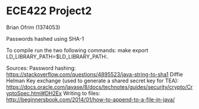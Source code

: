 # ECE422 Project2
Brian Ofrim (1374053)

Passwords hashed using SHA-1

To compile run the two following commands:
make
export LD_LIBRARY_PATH=$LD_LIBRARY_PATH:.

Sources:
Password hashing:
	https://stackoverflow.com/questions/4895523/java-string-to-sha1
Diffie Helman Key exchange (used to generate a shared secret key for TEA):
	https://docs.oracle.com/javase/8/docs/technotes/guides/security/crypto/CryptoSpec.html#DH2Ex
Writing to files:
	http://beginnersbook.com/2014/01/how-to-append-to-a-file-in-java/
